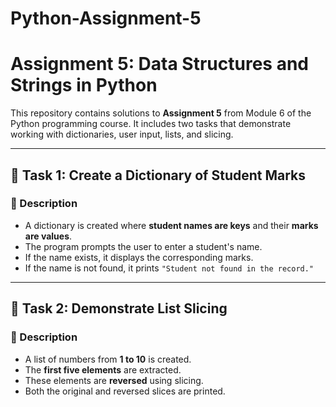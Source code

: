 # Python-Assignment-5
# Assignment 5: Data Structures and Strings in Python

This repository contains solutions to **Assignment 5** from Module 6 of the Python programming course. It includes two tasks that demonstrate working with dictionaries, user input, lists, and slicing.

---

## 📌 Task 1: Create a Dictionary of Student Marks

### 🔹 Description
- A dictionary is created where **student names are keys** and their **marks are values**.
- The program prompts the user to enter a student's name.
- If the name exists, it displays the corresponding marks.
- If the name is not found, it prints `"Student not found in the record."`


---

## 📌 Task 2: Demonstrate List Slicing

### 🔹 Description
- A list of numbers from **1 to 10** is created.
- The **first five elements** are extracted.
- These elements are **reversed** using slicing.
- Both the original and reversed slices are printed.
